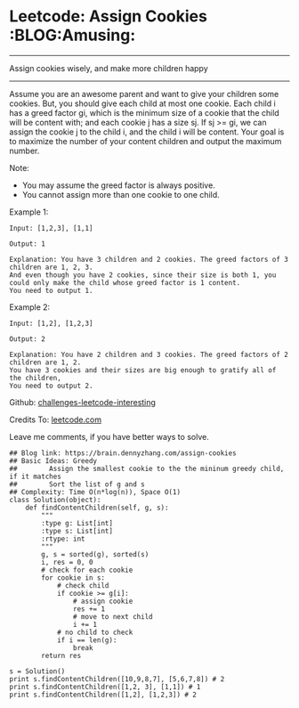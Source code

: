 # Leetcode: Assign Cookies     :BLOG:Amusing:


---

Assign cookies wisely, and make more children happy  

---

Assume you are an awesome parent and want to give your children some cookies. But, you should give each child at most one cookie. Each child i has a greed factor gi, which is the minimum size of a cookie that the child will be content with; and each cookie j has a size sj. If sj >= gi, we can assign the cookie j to the child i, and the child i will be content. Your goal is to maximize the number of your content children and output the maximum number.  

Note:  
-   You may assume the greed factor is always positive.
-   You cannot assign more than one cookie to one child.

Example 1:  

    Input: [1,2,3], [1,1]
    
    Output: 1
    
    Explanation: You have 3 children and 2 cookies. The greed factors of 3 children are 1, 2, 3. 
    And even though you have 2 cookies, since their size is both 1, you could only make the child whose greed factor is 1 content.
    You need to output 1.

Example 2:  

    Input: [1,2], [1,2,3]
    
    Output: 2
    
    Explanation: You have 2 children and 3 cookies. The greed factors of 2 children are 1, 2. 
    You have 3 cookies and their sizes are big enough to gratify all of the children, 
    You need to output 2.

Github: [challenges-leetcode-interesting](https://github.com/DennyZhang/challenges-leetcode-interesting/tree/master/assign-cookies)  

Credits To: [leetcode.com](https://leetcode.com/problems/assign-cookies/description/)  

Leave me comments, if you have better ways to solve.  

    ## Blog link: https://brain.dennyzhang.com/assign-cookies
    ## Basic Ideas: Greedy
    ##        Assign the smallest cookie to the the mininum greedy child, if it matches
    ##        Sort the list of g and s
    ## Complexity: Time O(n*log(n)), Space O(1)
    class Solution(object):
        def findContentChildren(self, g, s):
            """
            :type g: List[int]
            :type s: List[int]
            :rtype: int
            """
            g, s = sorted(g), sorted(s)
            i, res = 0, 0
            # check for each cookie
            for cookie in s:
                # check child
                if cookie >= g[i]:
                    # assign cookie
                    res += 1
                    # move to next child
                    i += 1
                # no child to check
                if i == len(g):
                    break            
            return res
    
    s = Solution()
    print s.findContentChildren([10,9,8,7], [5,6,7,8]) # 2
    print s.findContentChildren([1,2, 3], [1,1]) # 1
    print s.findContentChildren([1,2], [1,2,3]) # 2
